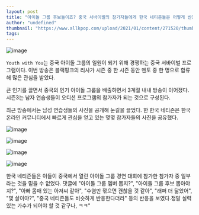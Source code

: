 ```yaml
---
layout: post
title: "아이돌 그룹 후보들이죠? 중국 서바이벌의 참가자들에게 한국 네티즌들은 어떻게 반응하고 있는가? 'Youth with You'"
author: "undefined"
thumbnail: "https://www.allkpop.com/upload/2021/01/content/271520/thumb/1611778826-image.png"
tags: 
---
```



![image](https://www.allkpop.com/upload/2021/01/content/271520/1611778826-image.png)

`Youth with You`는 중국 아이돌 그룹의 일원이 되기 위해 경쟁하는 중국 서바이벌 프로그램이다. 이번 방송은 블랙핑크의 리사가 시즌 중 한 시즌 동안 멘토 중 한 명으로 합류해 많은 관심을 받았다.

큰 인기를 끌면서 중국의 인기 아이돌 그룹을 배출하면서 3계절 내내 방송이 이어졌다. 시즌3는 남자 연습생들이 오디션 프로그램의 참가자가 되는 것으로 구성된다.

최근 방송에서는 남성 연습생들의 사진을 공개해 눈길을 끌었다. 한 한국 네티즌은 한국 온라인 커뮤니티에서 빠르게 관심을 얻고 있는 몇몇 참가자들의 사진을 공유했다.

![image](https://www.allkpop.com/upload/2021/01/content/271530/1611779405-image.png)

![image](https://www.allkpop.com/upload/2021/01/content/271530/1611779410-image.png)

![image](https://www.allkpop.com/upload/2021/01/content/271530/1611779415-image.png)

![image](https://www.allkpop.com/upload/2021/01/content/271530/1611779420-image.png)

한국 네티즌들은 이들이 중국에서 열린 아이돌 그룹 경연 대회에 참가한 참가자 중 일부라는 것을 믿을 수 없었다. 댓글에 "아이돌 그룹 멤버 뽑지?", "아이돌 그룹 후보 뽑아야지?", "아빠 몸매 있는 아저씨 같아", "수염만 깎으면 괜찮을 것 같아", "래퍼 더 닮았어", "몇 살이야?", "중국 네티즌들도 비슷하게 반응한다더라" 등의 반응을 보였다.정말 실력있는 가수가 되어야 할 것 같구나, ㅋㅋ"